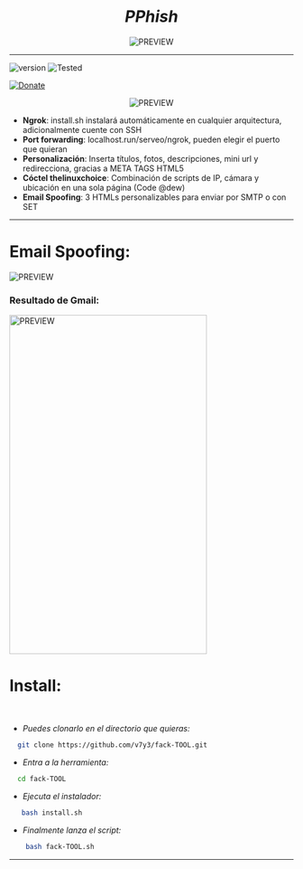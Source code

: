 <h1 align="center"> <i> PPhish </i> </h1>
<p align="center">
  <img src="https://user-images.githubusercontent.com/55555800/93633798-26964300-f9b5-11ea-9b7b-db5f740d4a6a.gif" alt="PREVIEW" align="center">
</p>
<hr>

![version]
![Tested]

[![Donate](https://img.shields.io/badge/Donate-PayPal-green.svg)](https://www.paypal.me/th3pr3d4t0r)

<p align="center">
  <img src="https://user-images.githubusercontent.com/55555800/93633128-fa42ec80-f9dd-11ea-9307-1d4ccbbd0a6f.png" alt="PREVIEW"  align="center">
</p>

 * <b>Ngrok</b>: install.sh instalará automáticamente en cualquier arquitectura, adicionalmente cuente con SSH
 * <b>Port forwarding</b>: localhost.run/serveo/ngrok, pueden elegir el puerto que quieran
 * <b>Personalización</b>: Inserta títulos, fotos, descripciones, mini url y redirecciona, gracias a META TAGS HTML5
 * <b>Cóctel thelinuxchoice</b>: Combinación de scripts de IP, cámara y ubicación en una sola página (Code @dew)
 * <b>Email Spoofing</b>: 3 HTMLs personalizables para enviar por SMTP o con SET
  
<hr>

# Email Spoofing:
<img src="https://user-images.githubusercontent.com/55555800/94054596-5eddbd00-fdcb-11ea-9eaa-57a034152e97.png" alt="PREVIEW"  align="center">

### Resultado de Gmail:
<img src="https://user-images.githubusercontent.com/55555800/93635113-59d9d180-f9b7-11ea-813d-55b0cc2a1482.jpg" alt="PREVIEW" align="center" width="350px" height="600px">

# Install:
<br>

* _Puedes clonarlo en el directorio que quieras:_

```sh
  git clone https://github.com/v7y3/fack-TOOL.git
```

* _Entra a la herramienta:_
```sh
  cd fack-TOOL
```
* _Ejecuta el instalador:_
```sh
   bash install.sh
```

* _Finalmente lanza el script:_

```sh
    bash fack-TOOL.sh
```
<hr>

<!-- MarkDown Links & Images -->
[version]: https://img.shields.io/badge/Versi%C3%B3n-BETA%3A%20V.2.0-green
[tested]: https://img.shields.io/badge/Probado-Kali%20Linux%20%7C%20Userland%20%7C%20Termux-blue
